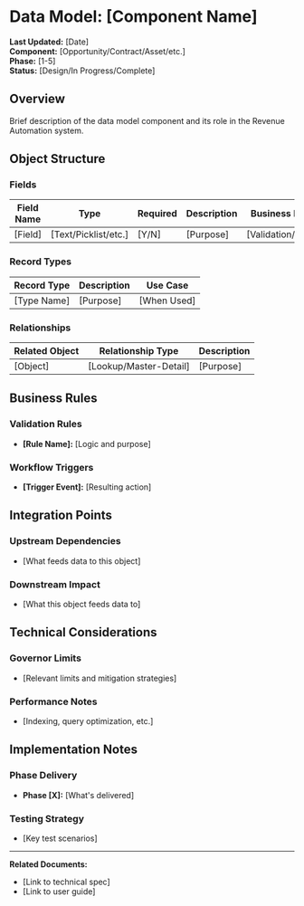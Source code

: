 # Data Model: [Component Name]

**Last Updated:** [Date]  
**Component:** [Opportunity/Contract/Asset/etc.]  
**Phase:** [1-5]  
**Status:** [Design/In Progress/Complete]

## Overview

Brief description of the data model component and its role in the Revenue Automation system.

## Object Structure

### Fields

| Field Name | Type | Required | Description | Business Logic |
|------------|------|----------|-------------|----------------|
| [Field] | [Text/Picklist/etc.] | [Y/N] | [Purpose] | [Validation/Logic] |

### Record Types

| Record Type | Description | Use Case |
|-------------|-------------|----------|
| [Type Name] | [Purpose] | [When Used] |

### Relationships

| Related Object | Relationship Type | Description |
|----------------|-------------------|-------------|
| [Object] | [Lookup/Master-Detail] | [Purpose] |

## Business Rules

### Validation Rules
- **[Rule Name]:** [Logic and purpose]

### Workflow Triggers
- **[Trigger Event]:** [Resulting action]

## Integration Points

### Upstream Dependencies
- [What feeds data to this object]

### Downstream Impact
- [What this object feeds data to]

## Technical Considerations

### Governor Limits
- [Relevant limits and mitigation strategies]

### Performance Notes
- [Indexing, query optimization, etc.]

## Implementation Notes

### Phase Delivery
- **Phase [X]:** [What's delivered]

### Testing Strategy
- [Key test scenarios]

---

**Related Documents:**
- [Link to technical spec]
- [Link to user guide]
